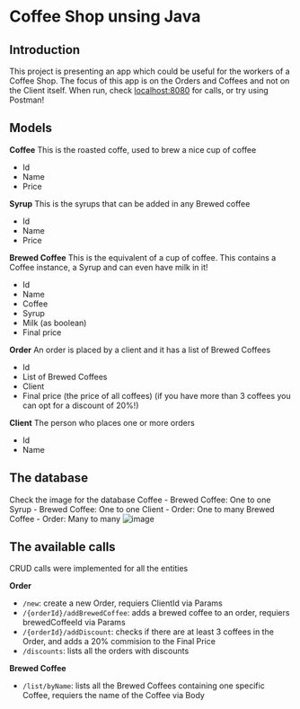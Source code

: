 # Coffee Shop unsing Java
## Introduction
This project is presenting an app which could be useful for the workers of a Coffee Shop. The focus of this app is on the Orders and Coffees and not on the Client itself.
When run, check [localhost:8080](localhost:8080/) for calls, or try using Postman!

## Models
**Coffee**
This is the roasted coffe, used to brew a nice cup of coffee
- Id
- Name
- Price

**Syrup**
This is the syrups that can be added in any Brewed coffee
- Id
- Name 
- Price

**Brewed Coffee**
This is the equivalent of a cup of coffee. This contains a Coffee instance, a Syrup and can even have milk in it!
- Id
- Name
- Coffee
- Syrup
- Milk (as boolean)
- Final price

**Order**
An order is placed by a client and it has a list of Brewed Coffees
- Id
- List of Brewed Coffees
- Client
- Final price (the price of all coffees) (if you have more than 3 coffees you can opt for a discount of 20%!)

**Client**
The person who places one or more orders
- Id
- Name


## The database
Check the image for the database
Coffee - Brewed Coffee: One to one
Syrup - Brewed Coffee: One to one
Client - Order: One to many
Brewed Coffee - Order: Many to many
![image](https://user-images.githubusercontent.com/48891481/149215072-6f89f83a-8a67-4ba4-af6c-805f8b9d4bdb.png)

## The available calls
CRUD calls were implemented for all the entities

**Order**
- `/new`: create a new Order, requiers ClientId via Params
- `/{orderId}/addBrewedCoffee`: adds a brewed coffee to an order, requiers brewedCoffeeId via Params
- `/{orderId}/addDiscount`: checks if there are at least 3 coffees in the Order, and adds a 20% commision to the Final Price
- `/discounts`: lists all the orders with discounts

**Brewed Coffee**
- `/list/byName`: lists all the Brewed Coffees containing one specific Coffee, requiers the name of the Coffee via Body
